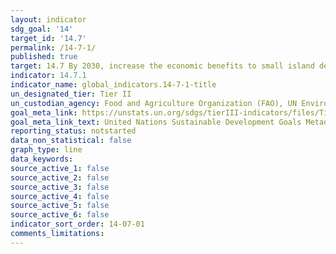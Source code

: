 ```yaml
---
layout: indicator
sdg_goal: '14'
target_id: '14.7'
permalink: /14-7-1/
published: true
target: 14.7 By 2030, increase the economic benefits to small island developing States and least developed countries from the sustainable use of marine resources, including through sustainable management of fisheries, aquaculture and tourism
indicator: 14.7.1
indicator_name: global_indicators.14-7-1-title
un_designated_tier: Tier II
un_custodian_agency: Food and Agriculture Organization (FAO), UN Environment (UNEP)-World Conservation Monitoring Centre (WCMC)
goal_meta_link: https://unstats.un.org/sdgs/tierIII-indicators/files/Tier3-14-07-01.pdf
goal_meta_link_text: United Nations Sustainable Development Goals Metadata (PDF 4.0 MB)
reporting_status: notstarted
data_non_statistical: false
graph_type: line
data_keywords:  
source_active_1: false
source_active_2: false
source_active_3: false
source_active_4: false
source_active_5: false
source_active_6: false
indicator_sort_order: 14-07-01
comments_limitations: 
---
```

